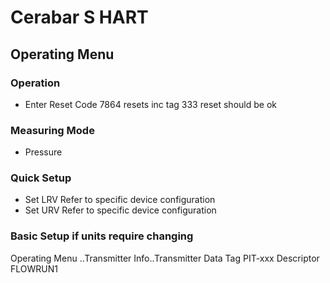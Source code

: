 # Cerabar S HART

## Operating Menu
### Operation
+ Enter Reset Code
7864 resets inc tag
333 reset should be ok

### Measuring Mode
+ Pressure

### Quick Setup
+ Set LRV			Refer to specific device configuration
+ Set URV		Refer to specific device configuration

### Basic Setup if units require changing

Operating Menu ..Transmitter Info..Transmitter Data
Tag PIT-xxx
Descriptor FLOWRUN1


